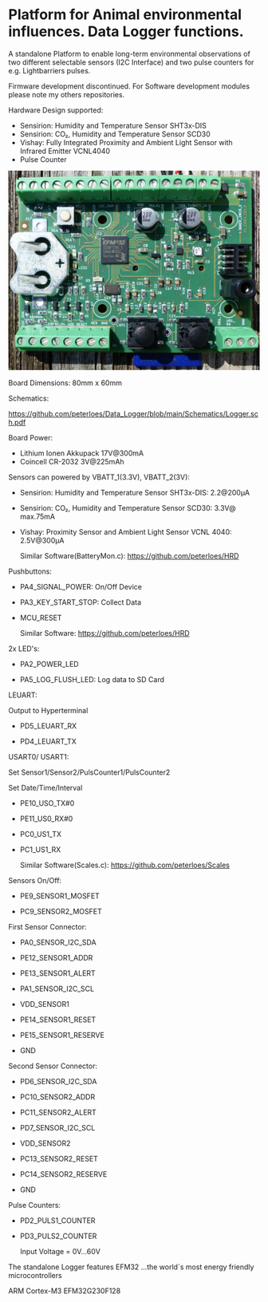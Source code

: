 # Platform for Animal environmental influences. Data Logger functions. 

A standalone Platform to enable long-term environmental observations
of two different selectable sensors (I2C Interface) and two pulse counters for e.g. Lightbarriers pulses.

Firmware development discontinued. For Software development modules please note my others repositories.

Hardware Design supported:

- Sensirion: Humidity and Temperature Sensor SHT3x-DIS
- Sensirion: CO₂, Humidity and Temperature Sensor SCD30
- Vishay: Fully Integrated Proximity and Ambient Light Sensor with Infrared Emitter VCNL4040
- Pulse Counter     	 

![My image](https://github.com/peterloes/Data_Logger/blob/main/Getting_Started_Tutorial/1_Electronic_board_top.jpg)

Board Dimensions: 80mm x 60mm

Schematics:

https://github.com/peterloes/Data_Logger/blob/main/Schematics/Logger.sch.pdf

Board Power:
 - Lithium Ionen Akkupack 17V@300mA
 - Coincell CR-2032        3V@225mAh 

Sensors can powered by VBATT_1(3.3V), VBATT_2(3V):

 - Sensirion: Humidity and Temperature Sensor SHT3x-DIS:        2.2@200µA

 - Sensirion: CO₂, Humidity and Temperature Sensor SCD30:       3.3V@ max.75mA

 - Vishay: Proximity Sensor and Ambient Light Sensor VCNL 4040: 2.5V@300µA

   Similar Software(BatteryMon.c): https://github.com/peterloes/HRD

Pushbuttons:

 - PA4_SIGNAL_POWER:   On/Off Device

 - PA3_KEY_START_STOP: Collect Data

 - MCU_RESET

   Similar Software: https://github.com/peterloes/HRD

2x LED's:

 - PA2_POWER_LED

 - PA5_LOG_FLUSH_LED: Log data to SD Card

LEUART:

   Output to Hyperterminal

 - PD5_LEUART_RX

 - PD4_LEUART_TX

USART0/ USART1:

   Set Sensor1/Sensor2/PulsCounter1/PulsCounter2

   Set Date/Time/Interval

 - PE10_USO_TX#0

 - PE11_US0_RX#0

 - PC0_US1_TX

 - PC1_US1_RX

   Similar Software(Scales.c): https://github.com/peterloes/Scales

Sensors On/Off:

 - PE9_SENSOR1_MOSFET

 - PC9_SENSOR2_MOSFET

First Sensor Connector:

 - PA0_SENSOR_I2C_SDA

 - PE12_SENSOR1_ADDR

 - PE13_SENSOR1_ALERT

 - PA1_SENSOR_I2C_SCL

 - VDD_SENSOR1

 - PE14_SENSOR1_RESET

 - PE15_SENSOR1_RESERVE

 - GND

Second Sensor Connector:

 - PD6_SENSOR_I2C_SDA

 - PC10_SENSOR2_ADDR

 - PC11_SENSOR2_ALERT

 - PD7_SENSOR_I2C_SCL

 - VDD_SENSOR2

 - PC13_SENSOR2_RESET

 - PC14_SENSOR2_RESERVE

 - GND

Pulse Counters:

 - PD2_PULS1_COUNTER

 - PD3_PULS2_COUNTER
 
   Input Voltage = 0V...60V


The standalone Logger features EFM32 ...the world´s most energy friendly microcontrollers

ARM Cortex-M3 EFM32G230F128
